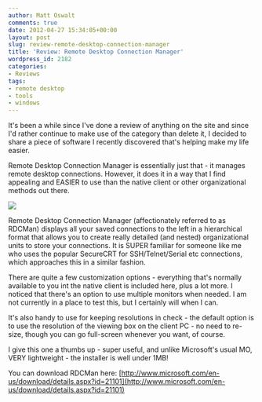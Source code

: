 ```yaml
---
author: Matt Oswalt
comments: true
date: 2012-04-27 15:34:05+00:00
layout: post
slug: review-remote-desktop-connection-manager
title: 'Review: Remote Desktop Connection Manager'
wordpress_id: 2182
categories:
- Reviews
tags:
- remote desktop
- tools
- windows
---
```


It's been a while since I've done a review of anything on the site and since I'd rather continue to make use of the category than delete it, I decided to share a piece of software I recently discovered that's helping make my life easier.

Remote Desktop Connection Manager is essentially just that - it manages remote desktop connections. However, it does it in a way that I find appealing and EASIER to use than the native client or other organizational methods out there.

[![](http://blogs.technet.com/themes/exchange/images/455116_RDCMan-2.png)](http://blogs.technet.com/themes/exchange/images/455116_RDCMan-2.png)

Remote Desktop Connection Manager (affectionately referred to as RDCMan) displays all your saved connections to the left in a hierarchical format that allows you to create really detailed (and nested) organizational units to store your connections. It is SUPER familiar for someone like me who uses the popular SecureCRT for SSH/Telnet/Serial etc connections, which approaches this in a similar fashion.

There are quite a few customization options - everything that's normally available to you int the native client is included here, plus a lot more. I noticed that there's an option to use multiple monitors when needed. I am not currently in a place to test this, but I certainly will when I can.

It's also handy to use for keeping resolutions in check - the default option is to use the resolution of the viewing box on the client PC - no need to re-size, though you can go full-screen whenever you want, of course.

I give this one a thumbs up - super useful, and unlike Microsoft's usual MO, VERY lightweight - the installer is well under 1MB!

You can download RDCMan here:
[http://www.microsoft.com/en-us/download/details.aspx?id=21101](http://www.microsoft.com/en-us/download/details.aspx?id=21101)

